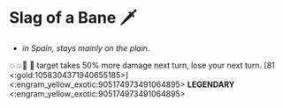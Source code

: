 # **Slag of a Bane** 🗡️ 
- *in Spain, stays mainly on the plain.*

💥💥🚫 🔀 target takes 50% more damage next turn, lose your next turn. [81 <:gold:1058304371940655185>]
<:engram_yellow_exotic:905174973491064895> __LEGENDARY__ <:engram_yellow_exotic:905174973491064895>
